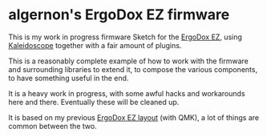 <!-- -*- mode: markdown; fill-column: 8192 -*- -->

algernon's ErgoDox EZ firmware
==============================

This is my work in progress firmware Sketch for the [ErgoDox EZ][ez], using [Kaleidoscope][ks] together with a fair amount of plugins.

This is a reasonably complete example of how to work with the firmware and surrounding libraries to extend it, to compose the various components, to have something useful in the end.

 [ks]: https://github.com/keyboardio/Kaleidoscope
 [ez]: https://ergodox-ez.com/

It is a heavy work in progress, with some awful hacks and workarounds here and there. Eventually these will be cleaned up.

It is based on my previous [ErgoDox EZ layout][ergodox-layout] (with QMK), a lot of things are common between the two.

 [ergodox-layout]: https://github.com/algernon/ergodox-layout
